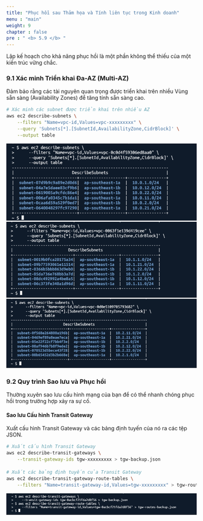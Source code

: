 ```yaml
---
title: "Phục hồi sau Thảm họa và Tính liên tục trong Kinh doanh"
menu : "main"
weight: 9
chapter : false
pre : " <b> 5.9 </b> "
---
```


Lập kế hoạch cho khả năng phục hồi là một phần không thể thiếu của một kiến trúc vững chắc.

### 9.1 Xác minh Triển khai Đa-AZ (Multi-AZ)

Đảm bảo rằng các tài nguyên quan trọng được triển khai trên nhiều Vùng sẵn sàng (Availability Zones) để tăng tính sẵn sàng cao.

```bash
# Xác minh các subnet được triển khai trên nhiều AZ
aws ec2 describe-subnets \
    --filters "Name=vpc-id,Values=vpc-xxxxxxxxx" \
    --query 'Subnets[*].[SubnetId,AvailabilityZone,CidrBlock]' \
    --output table
```
![](/images/5.routing-security/hinh-69.png)
![](/images/5.routing-security/hinh-70.png)
![](/images/5.routing-security/hinh-71.png)

### 9.2 Quy trình Sao lưu và Phục hồi

Thường xuyên sao lưu cấu hình mạng của bạn để có thể nhanh chóng phục hồi trong trường hợp xảy ra sự cố.

#### Sao lưu Cấu hình Transit Gateway

Xuất cấu hình Transit Gateway và các bảng định tuyến của nó ra các tệp JSON.

```bash
# Xuất cấu hình Transit Gateway
aws ec2 describe-transit-gateways \
    --transit-gateway-ids tgw-xxxxxxxxx > tgw-backup.json

# Xuất các bảng định tuyến của Transit Gateway
aws ec2 describe-transit-gateway-route-tables \
    --filters "Name=transit-gateway-id,Values=tgw-xxxxxxxxx" > tgw-routes-backup.json
```
![](/images/5.routing-security/hinh-72.png)
